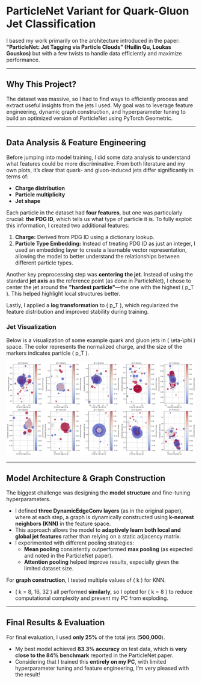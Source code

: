 # **ParticleNet Variant for Quark-Gluon Jet Classification**

I based my work primarily on the architecture introduced in the paper:
**"ParticleNet: Jet Tagging via Particle Clouds" (Huilin Qu, Loukas Gouskos)**
but with a few twists to handle data efficiently and maximize performance.

---

## **Why This Project?**

The dataset was massive, so I had to find ways to efficiently process and extract useful insights from the jets I used. My goal was to leverage feature engineering, dynamic graph construction, and hyperparameter tuning to build an optimized version of ParticleNet using PyTorch Geometric.

---

## **Data Analysis & Feature Engineering**

Before jumping into model training, I did some data analysis to understand what features could be more discriminative. From both literature and my own plots, it’s clear that quark- and gluon-induced jets differ significantly in terms of:
- **Charge distribution**
- **Particle multiplicity**
- **Jet shape**

Each particle in the dataset had **four features**, but one was particularly crucial: **the PDG ID**, which tells us what type of particle it is. To fully exploit this information, I created two additional features:
1. **Charge:** Derived from PDG ID using a dictionary lookup.
2. **Particle Type Embedding:** Instead of treating PDG ID as just an integer, I used an embedding layer to create a learnable vector representation, allowing the model to better understand the relationships between different particle types.

Another key preprocessing step was **centering the jet**. Instead of using the standard **jet axis** as the reference point (as done in ParticleNet), I chose to center the jet around the **"hardest particle"**—the one with the highest \( p_T \). This helped highlight local structures better.

Lastly, I applied a **log transformation** to \( p_T \), which regularized the feature distribution and improved stability during training.

### **Jet Visualization**

Below is a visualization of some example quark and gluon jets in \( \eta-\phi \) space. The color represents the normalized charge, and the size of the markers indicates particle \( p_T \).

![Jet Visualization](./image.png)

---

## **Model Architecture & Graph Construction**

The biggest challenge was designing the **model structure** and fine-tuning hyperparameters.

- I defined **three DynamicEdgeConv layers** (as in the original paper), where at each step, a graph is dynamically constructed using **k-nearest neighbors (KNN)** in the feature space.
- This approach allows the model to **adaptively learn both local and global jet features** rather than relying on a static adjacency matrix.
- I experimented with different pooling strategies:
  - **Mean pooling** consistently outperformed **max pooling** (as expected and noted in the ParticleNet paper).
  - **Attention pooling** helped improve results, especially given the limited dataset size.

For **graph construction**, I tested multiple values of \( k \) for KNN.
- \( k = 8, 16, 32 \) all performed **similarly**, so I opted for \( k = 8 \) to reduce computational complexity and prevent my PC from exploding.

---

## **Final Results & Evaluation**

For final evaluation, I used **only 25%** of the total jets (**500,000**).

- My best model achieved **83.3% accuracy** on test data, which is **very close to the 84% benchmark** reported in the ParticleNet paper.
- Considering that I trained this **entirely on my PC**, with limited hyperparameter tuning and feature engineering, I’m very pleased with the result!
